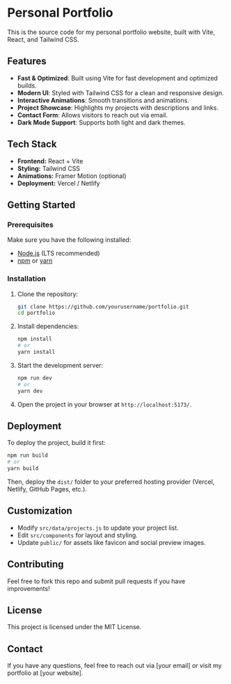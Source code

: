 # Personal Portfolio

This is the source code for my personal portfolio website, built with Vite, React, and Tailwind CSS.

## Features

- **Fast & Optimized**: Built using Vite for fast development and optimized builds.
- **Modern UI**: Styled with Tailwind CSS for a clean and responsive design.
- **Interactive Animations**: Smooth transitions and animations.
- **Project Showcase**: Highlights my projects with descriptions and links.
- **Contact Form**: Allows visitors to reach out via email.
- **Dark Mode Support**: Supports both light and dark themes.

## Tech Stack

- **Frontend:** React + Vite
- **Styling:** Tailwind CSS
- **Animations:** Framer Motion (optional)
- **Deployment:** Vercel / Netlify

## Getting Started

### Prerequisites

Make sure you have the following installed:
- [Node.js](https://nodejs.org/) (LTS recommended)
- [npm](https://www.npmjs.com/) or [yarn](https://yarnpkg.com/)

### Installation

1. Clone the repository:
   ```sh
   git clone https://github.com/yourusername/portfolio.git
   cd portfolio
   ```
2. Install dependencies:
   ```sh
   npm install
   # or
   yarn install
   ```
3. Start the development server:
   ```sh
   npm run dev
   # or
   yarn dev
   ```
4. Open the project in your browser at `http://localhost:5173/`.

## Deployment

To deploy the project, build it first:
```sh
npm run build
# or
yarn build
```
Then, deploy the `dist/` folder to your preferred hosting provider (Vercel, Netlify, GitHub Pages, etc.).

## Customization

- Modify `src/data/projects.js` to update your project list.
- Edit `src/components` for layout and styling.
- Update `public/` for assets like favicon and social preview images.

## Contributing

Feel free to fork this repo and submit pull requests if you have improvements!

## License

This project is licensed under the MIT License.

## Contact

If you have any questions, feel free to reach out via [your email] or visit my portfolio at [your website].

